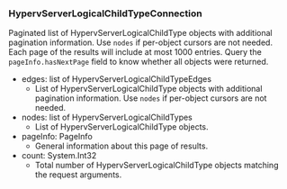 ### HypervServerLogicalChildTypeConnection
Paginated list of HypervServerLogicalChildType objects with additional pagination information. Use `nodes` if per-object cursors are not needed. Each page of the results will include at most 1000 entries. Query the `pageInfo.hasNextPage` field to know whether all objects were returned.

- edges: list of HypervServerLogicalChildTypeEdges
  - List of HypervServerLogicalChildType objects with additional pagination information. Use `nodes` if per-object cursors are not needed.
- nodes: list of HypervServerLogicalChildTypes
  - List of HypervServerLogicalChildType objects.
- pageInfo: PageInfo
  - General information about this page of results.
- count: System.Int32
  - Total number of HypervServerLogicalChildType objects matching the request arguments.
